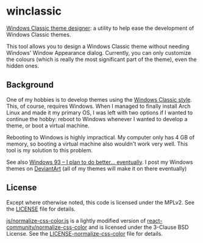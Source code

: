 winclassic
==========

[Windows Classic theme designer](http://tpenguinltg.github.io/winclassic): a utility to help ease the development of Windows Classic themes.

This tool allows you to design a Windows Classic theme without needing Windows' Window Appearance dialog. Currently, you can only customize the colours (which is really the most significant part of the theme), even the hidden ones.

Background
----------

One of my hobbies is to develop themes using the [Windows Classic style](http://www.betaarchive.com/wiki/index.php?title=Windows%3AVisual_Styles%3AWindows_Classic).
This, of course, requires Windows. When I managed to finally install Arch Linux and made it my primary OS, I was left with two options if I wanted to continue the hobby: reboot to Windows whenever I wanted to develop a theme, or boot a virtual machine.

Rebooting to Windows is highly impractical. My computer only has 4 GB of memory, so booting a virtual machine also wouldn't work very well. This tool is my solution to this problem.

See also [Windows 93 – I plan to do better... eventually](https://tpenguinltg.wordpress.com/2014/10/28/windows-93/).
I post my Windows themes on [DeviantArt](http://tpenguinltg.deviantart.com/) (all of my themes will make it on there eventually)

License
-------

Except where otherwise noted, this code is licensed under the MPLv2. See the [LICENSE](LICENSE) file for details.

[js/normalize-css-color.js](js/normalize-css-color.js) is a lightly modified version of [react-community/normalize-css-color](https://github.com/react-community/normalize-css-color) and is licensed under the 3-Clause BSD License. See the [LICENSE-normalize-css-color](LICENSE-normalize-css-color) file for details.
